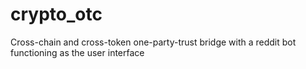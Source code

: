 # crypto_otc
Cross-chain and cross-token one-party-trust bridge with a reddit bot functioning as the user interface
